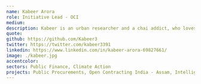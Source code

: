 ```yaml
---
name: Kabeer Arora
role: Initiative Lead - OCI
medium: 
description: Kabeer is an urban researcher and a chai addict, who loves to find simple ways of communicating seemingly complex research knowledge and data sets with different citizen groups. In his free time, he likes to walk the narrow streets of old city areas or hike amidst nature and sometimes sketches, reads, and binge-watches mind-numbing series.
quote: 
github: https://github.com/Kabeer3
twitter: https://twitter.com/kabeer3391
linkedin: https://www.linkedin.com/in/kabeer-arora-69827661/
image: ./kabeer.jpg
accentcolor: 
sectors: Public Finance, Climate Action
projects: Public Procurements, Open Contracting India - Assam, Intelligent Data Solution for Disaster Risk Reduction,Open Contracting India - Himachal Pradesh
---
```


